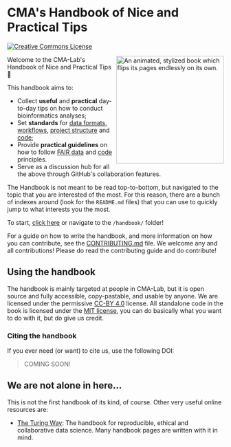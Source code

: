 # CMA's Handbook of Nice and Practical Tips
<a rel="license" href="http://creativecommons.org/licenses/by/4.0/"><img alt="Creative Commons License" style="border-width:0" src="https://i.creativecommons.org/l/by/4.0/88x31.png" /></a>

<img align="right" src="https://media1.giphy.com/media/xT77Y1T0zY1gR5qe5O/giphy.gif?cid=ecf05e47lfank70znj33ryx22ecv8dsshwjgazs3io99dw83&ep=v1_gifs_search&rid=giphy.gif&ct=g" alt="An animated, stylized book which flips its pages endlessly on its own." width=250>

Welcome to the CMA-Lab's Handbook of Nice and Practical Tips 📖

This handbook aims to:
- Collect **useful** and **practical** day-to-day tips on how to conduct bioinformatics analyses;
- Set **standards** for [data formats](/handbook/data/data_formats.md), [workflows](/handbook/project_structure/using_make.md), [project structure](/handbook/project_structure/structuring_a_project.md) and [code](/handbook/code/README.md);
- Provide **practical guidelines** on how to follow [FAIR data](https://www.nature.com/articles/sdata201618) and [code](https://faircode.io/) principles.
- Serve as a discussion hub for all the above through GitHub's collaboration features.

The Handbook is not meant to be read top-to-bottom, but navigated to the topic that you are interested of the most. For this reason, there are a bunch of indexes around (look for the `README.md` files) that you can use to quickly jump to what interests you the most.

To start, [click here](/handbook/README.md) or navigate to the `/handbook/` folder!

For a guide on how to write the handbook, and more information on how you can contribute, see the [CONTRIBUTING.md](CONTRIBUTING.md) file. We welcome any and all contributions! Please do read the contributing guide and do contribute!

## Using the handbook
The handbook is mainly targeted at people in CMA-Lab, but it is open source and fully accessible, copy-pastable, and usable by anyone. We are licensed under the permissive [CC-BY 4.0](https://creativecommons.org/licenses/by/4.0/) license. All standalone code in the book is licensed under the [MIT license](https://opensource.org/license/mit/), you can do basically what you want to do with it, but do give us credit.

### Citing the handbook
If you ever need (or want) to cite us, use the following DOI:

> COMING SOON!

## We are not alone in here...

This is not the first handbook of its kind, of course. Other very useful online resources are:
- [The Turing Way](https://the-turing-way.netlify.app/index.html): The handbook for reproducible, ethical and collaborative data science. Many handbook pages are written with it in mind.
